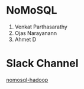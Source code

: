 # NoMoSQL
1. Venkat Parthasarathy
2. Ojas Narayanann
3. Ahmet D

# Slack Channel
[nomosql-hadoop](https://csci5751s2020.slack.com/archives/G0115CNKLLX)

